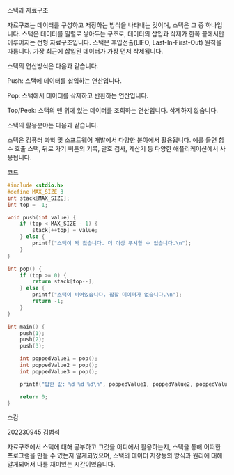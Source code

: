 스택과 자료구조

자료구조는 데이터를 구성하고 저장하는 방식을 나타내는 것이며, 스택은 그 중 하나입니다. 스택은 데이터를 일렬로 쌓아두는 구조로, 데이터의 삽입과 삭제가 한쪽 끝에서만 이루어지는 선형 자료구조입니다. 스택은 후입선출(LIFO, Last-In-First-Out) 원칙을 따릅니다. 가장 최근에 삽입된 데이터가 가장 먼저 삭제됩니다.

스택의 연산방식은 다음과 같습니다.

Push: 스택에 데이터를 삽입하는 연산입니다.

Pop: 스택에서 데이터를 삭제하고 반환하는 연산입니다.

Top/Peek: 스택의 맨 위에 있는 데이터를 조회하는 연산입니다. 삭제하지 않습니다.

스택의 활용분야는 다음과 같습니다.

스택은 컴퓨터 과학 및 소프트웨어 개발에서 다양한 분야에서 활용됩니다. 예를 들면 함수 호출 스택, 뒤로 가기 버튼의 기록, 괄호 검사, 계산기 등 다양한 애플리케이션에서 사용됩니다.

코드
```c
#include <stdio.h>
#define MAX_SIZE 3
int stack[MAX_SIZE];
int top = -1;

void push(int value) {
    if (top < MAX_SIZE - 1) {
        stack[++top] = value;
    } else {
        printf("스택이 꽉 찼습니다. 더 이상 푸시할 수 없습니다.\n");
    }
}

int pop() {
    if (top >= 0) {
        return stack[top--];
    } else {
        printf("스택이 비어있습니다. 팝할 데이터가 없습니다.\n");
        return -1;
    }
}

int main() {
    push(1);
    push(2);
    push(3);

    int poppedValue1 = pop();
    int poppedValue2 = pop();
    int poppedValue3 = pop();

    printf("팝한 값: %d %d %d\n", poppedValue1, poppedValue2, poppedValue3);

    return 0;
}
```
소감

202230945 김범석

자료구조에서 스택에 대해 공부하고 그것을 어디에서 활용하는지, 스택을 통해 어떠한 프로그램을 만들 수 있는지 알게되었으며, 스택의 데이터 저장등의 방식과 원리에 대해 알게되어서 나름 재미있는 시간이였습니다.
